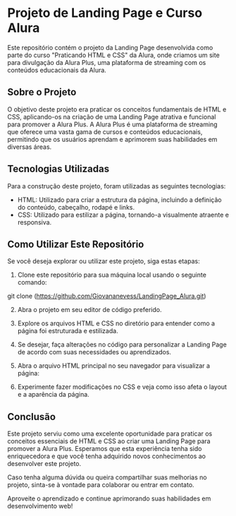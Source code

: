 # Projeto de Landing Page e Curso Alura

Este repositório contém o projeto da Landing Page desenvolvida como parte do curso "Praticando HTML e CSS" da Alura, onde criamos um site para divulgação da Alura Plus, uma plataforma de streaming com os conteúdos educacionais da Alura.

## Sobre o Projeto

O objetivo deste projeto era praticar os conceitos fundamentais de HTML e CSS, aplicando-os na criação de uma Landing Page atrativa e funcional para promover a Alura Plus. A Alura Plus é uma plataforma de streaming que oferece uma vasta gama de cursos e conteúdos educacionais, permitindo que os usuários aprendam e aprimorem suas habilidades em diversas áreas.

## Tecnologias Utilizadas

Para a construção deste projeto, foram utilizadas as seguintes tecnologias:

- HTML: Utilizado para criar a estrutura da página, incluindo a definição do conteúdo, cabeçalho, rodapé e links.
- CSS: Utilizado para estilizar a página, tornando-a visualmente atraente e responsiva.

## Como Utilizar Este Repositório

Se você deseja explorar ou utilizar este projeto, siga estas etapas:

1. Clone este repositório para sua máquina local usando o seguinte comando:

git clone (https://github.com/Giovananevess/LandingPage_Alura.git)


2. Abra o projeto em seu editor de código preferido.

3. Explore os arquivos HTML e CSS no diretório para entender como a página foi estruturada e estilizada.

4. Se desejar, faça alterações no código para personalizar a Landing Page de acordo com suas necessidades ou aprendizados.

5. Abra o arquivo HTML principal no seu navegador para visualizar a página:


6. Experimente fazer modificações no CSS e veja como isso afeta o layout e a aparência da página.


## Conclusão

Este projeto serviu como uma excelente oportunidade para praticar os conceitos essenciais de HTML e CSS ao criar uma Landing Page para promover a Alura Plus. Esperamos que esta experiência tenha sido enriquecedora e que você tenha adquirido novos conhecimentos ao desenvolver este projeto.

Caso tenha alguma dúvida ou queira compartilhar suas melhorias no projeto, sinta-se à vontade para colaborar ou entrar em contato.

Aproveite o aprendizado e continue aprimorando suas habilidades em desenvolvimento web!
